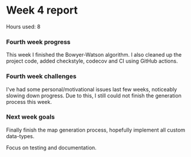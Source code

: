 # Week 4 report

Hours used: 8

### Fourth week progress

This week I finished the Bowyer-Watson algorithm. I also cleaned up the project code, added checkstyle, codecov and CI using GitHub actions.

### Fourth week challenges

I've had some personal/motivational issues last few weeks, noticeably slowing down progress. Due to this, I still could not finish the generation process this week.

### Next week goals

Finally finish the map generation process, hopefully implement all custom data-types.

Focus on testing and documentation.

